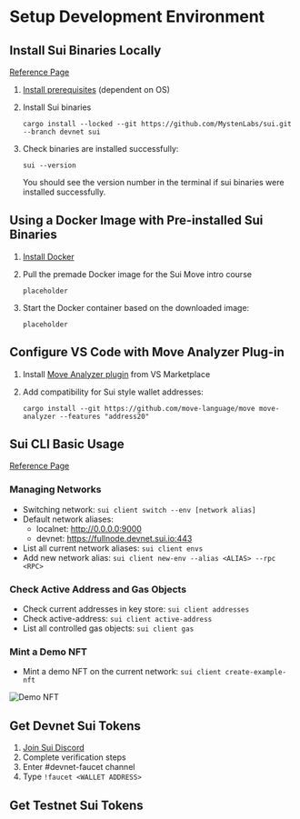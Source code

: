# Setup Development Environment

## Install Sui Binaries Locally

[Reference Page](https://docs.sui.io/build/install#install-sui-binaries)

1. [Install prerequisites](https://docs.sui.io/build/install#prerequisites) (dependent on OS) 

2. Install Sui binaries
    
    `cargo install --locked --git https://github.com/MystenLabs/sui.git --branch devnet sui`

3. Check binaries are installed successfully:

    `sui --version`

    You should see the version number in the terminal if sui binaries were installed successfully. 

## Using a Docker Image with Pre-installed Sui Binaries

1. [Install Docker](https://docs.docker.com/get-docker/)

2. Pull the premade Docker image for the Sui Move intro course 

    `placeholder`

3. Start the Docker container based on the downloaded image:

    `placeholder`

## Configure VS Code with Move Analyzer Plug-in

1. Install [Move Analyzer plugin](https://marketplace.visualstudio.com/items?itemName=move.move-analyzer) from VS Marketplace

2. Add compatibility for Sui style wallet addresses:

    `cargo install --git https://github.com/move-language/move move-analyzer --features "address20"`

## Sui CLI Basic Usage

[Reference Page](https://docs.sui.io/build/cli-client)

### Managing Networks

- Switching network: `sui client switch --env [network alias]`
- Default network aliases: 
    - localnet: http://0.0.0.0:9000
    - devnet: https://fullnode.devnet.sui.io:443
- List all current network aliases: `sui client envs`
- Add new network alias: `sui client new-env --alias <ALIAS> --rpc <RPC>`

### Check Active Address and Gas Objects

- Check current addresses in key store: `sui client addresses`
- Check active-address: `sui client active-address`
- List all controlled gas objects: `sui client gas`

### Mint a Demo NFT

- Mint a demo NFT on the current network: `sui client create-example-nft`

![Demo NFT](https://github.com/sui-foundation/sui-move-intro-course/blob/main/unit-one/images/demo-nft.png)

## Get Devnet Sui Tokens

1. [Join Sui Discord](https://discord.gg/sui)
2. Complete verification steps
3. Enter #devnet-faucet channel
4. Type `!faucet <WALLET ADDRESS>`

## Get Testnet Sui Tokens




